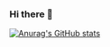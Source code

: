 ### Hi there 👋

[![Anurag's GitHub stats](https://github-readme-stats.vercel.app/api?username=2x-Hra&hide=stars&count_private=true&show_icons=true)](https://github.com/anuraghazra/github-readme-stats)

<!--
**2x-Hra/2x-Hra** is a ✨ _special_ ✨ repository because its `README.md` (this file) appears on your GitHub profile.

Here are some ideas to get you started:

- 🔭 I’m currently working on ...
- 🌱 I’m currently learning ...
- 👯 I’m looking to collaborate on ...
- 🤔 I’m looking for help with ...
- 💬 Ask me about ...
- 📫 How to reach me: ...
- 😄 Pronouns: ...
- ⚡ Fun fact: ...
-->
